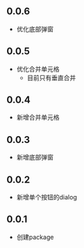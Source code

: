 ## 0.0.6

* 优化底部弹窗
## 0.0.5

* 优化合并单元格
    * 目前只有垂直合并
## 0.0.4

* 新增合并单元格
## 0.0.3

* 新增底部弹窗
## 0.0.2

* 新增单个按钮的dialog
## 0.0.1

* 创建package